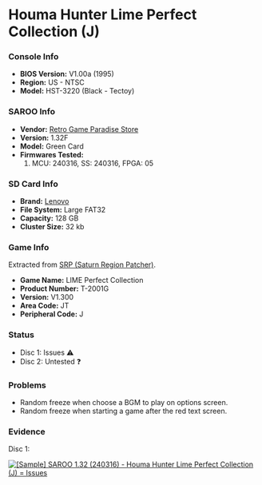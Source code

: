 # Houma Hunter Lime Perfect Collection (J)

### Console Info

- <b>BIOS Version:</b> V1.00a (1995)
- <b>Region:</b> US - NTSC
- <b>Model:</b> HST-3220 (Black - Tectoy)

### SAROO Info

- <b>Vendor:</b> [Retro Game Paradise Store](https://s.click.aliexpress.com/e/_DlCqvfB)
- <b>Version:</b> 1.32F
- <b>Model:</b> Green Card
- <b>Firmwares Tested:</b>
  1. MCU: 240316, SS: 240316, FPGA: 05

### SD Card Info

- <b>Brand:</b> [Lenovo](https://s.click.aliexpress.com/e/_DBowUFx)
- <b>File System:</b> Large FAT32
- <b>Capacity:</b> 128 GB
- <b>Cluster Size:</b> 32 kb

### Game Info

Extracted from [SRP (Saturn Region Patcher)](https://segaxtreme.net/resources/saturn-region-patcher.81/download).

- <b>Game Name:</b> LIME Perfect Collection
- <b>Product Number:</b> T-2001G
- <b>Version:</b> V1.300
- <b>Area Code:</b> JT
- <b>Peripheral Code:</b> J

### Status

- Disc 1: Issues :warning:
- Disc 2: Untested :question:

### Problems

- Random freeze when choose a BGM to play on options screen.
- Random freeze when starting a game after the red text screen.

### Evidence

Disc 1:

[![[Sample] SAROO 1.32 (240316) - Houma Hunter Lime Perfect Collection (J) = Issues](https://img.youtube.com/vi/cIt7GmRIrZw/0.jpg)](https://www.youtube.com/watch?v=cIt7GmRIrZw)
